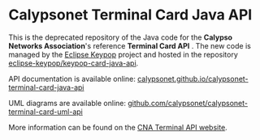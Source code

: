 # Calypsonet Terminal Card Java API

This is the deprecated repository of the Java code for the **Calypso Networks Association**'s reference **Terminal Card API** .
The new code is managed by the [Eclipse Keypop](https://keypop.org/) project and hosted in the repository [eclipse-keypop/keypop-card-java-api](https://github.com/eclipse-keypop/keypop-card-java-api/).

API documentation is available online: [calypsonet.github.io/calypsonet-terminal-card-java-api](https://calypsonet.github.io/calypsonet-terminal-card-java-api)

UML diagrams are available online: [github.com/calypsonet/calypsonet-terminal-card-uml-api](https://github.com/calypsonet/calypsonet-terminal-card-uml-api)

More information can be found on the [CNA Terminal API website](https://terminal-api.calypsonet.org/).
